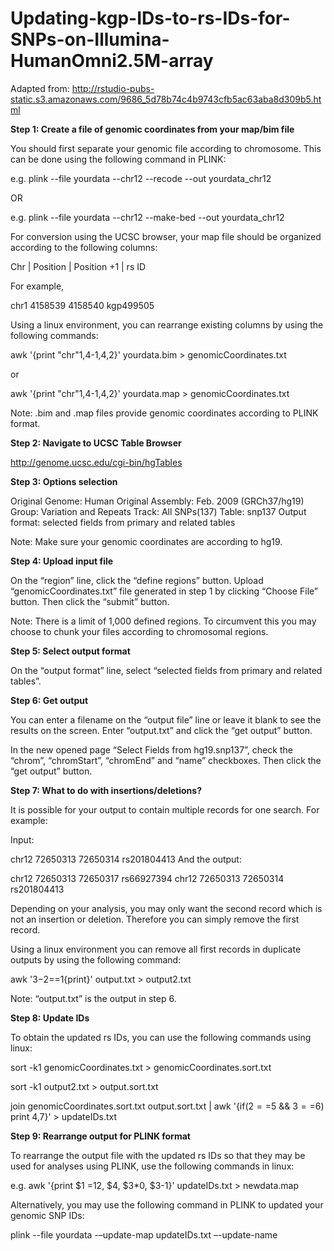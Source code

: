 # Updating-kgp-IDs-to-rs-IDs-for-SNPs-on-Illumina-HumanOmni2.5M-array

Adapted from: http://rstudio-pubs-static.s3.amazonaws.com/9686_5d78b74c4b9743cfb5ac63aba8d309b5.html

**Step 1: Create a file of genomic coordinates from your map/bim file**

You should first separate your genomic file according to chromosome. This can be done using the following command in PLINK:

e.g. plink --file yourdata --chr12 --recode --out yourdata_chr12

OR

e.g. plink --file yourdata --chr12 --make-bed --out yourdata_chr12

For conversion using the UCSC browser, your map file should be organized according to the following columns:

Chr | Position | Position +1 | rs ID

For example,

chr1 4158539 4158540 kgp499505

Using a linux environment, you can rearrange existing columns by using the following commands:

awk '{print "chr"$1,$4-1,$4,$2}' yourdata.bim > genomicCoordinates.txt

or

awk '{print "chr"$1,$4-1,$4,$2}' yourdata.map > genomicCoordinates.txt

Note: .bim and .map files provide genomic coordinates according to PLINK format.

**Step 2: Navigate to UCSC Table Browser**

http://genome.ucsc.edu/cgi-bin/hgTables

**Step 3: Options selection**

Original Genome: Human Original Assembly: Feb. 2009 (GRCh37/hg19) Group: Variation and Repeats Track: All SNPs(137) Table: snp137 Output format: selected fields from primary and related tables

Note: Make sure your genomic coordinates are according to hg19.

**Step 4: Upload input file**

On the “region” line, click the “define regions” button. Upload “genomicCoordinates.txt” file generated in step 1 by clicking “Choose File” button. Then click the “submit” button.

Note: There is a limit of 1,000 defined regions. To circumvent this you may choose to chunk your files according to chromosomal regions.

**Step 5: Select output format**

On the “output format” line, select “selected fields from primary and related tables”.

**Step 6: Get output**

You can enter a filename on the “output file” line or leave it blank to see the results on the screen. Enter “output.txt” and click the “get output” button.

In the new opened page “Select Fields from hg19.snp137”, check the “chrom”, “chromStart”, “chromEnd” and “name” checkboxes. Then click the “get output” button.

**Step 7: What to do with insertions/deletions?**

It is possible for your output to contain multiple records for one search. For example:

Input:

chr12 72650313 72650314 rs201804413 And the output:

chr12 72650313 72650317 rs66927394 chr12 72650313 72650314 rs201804413

Depending on your analysis, you may only want the second record which is not an insertion or deletion. Therefore you can simply remove the first record.

Using a linux environment you can remove all first records in duplicate outputs by using the following command:

awk '$3-$2==1{print}' output.txt > output2.txt

Note: “output.txt” is the output in step 6.

**Step 8: Update IDs**

To obtain the updated rs IDs, you can use the following commands using linux:

sort -k1 genomicCoordinates.txt > genomicCoordinates.sort.txt

sort -k1 output2.txt > output.sort.txt

join genomicCoordinates.sort.txt output.sort.txt | awk '{if($2==$5 && $3==$6) print $4,$7}' > updateIDs.txt

**Step 9: Rearrange output for PLINK format**

To rearrange the output file with the updated rs IDs so that they may be used for analyses using PLINK, use the following commands in linux:

e.g. awk '{print $1 =12, $4, $3*0, $3-1}' updateIDs.txt > newdata.map

Alternatively, you may use the following command in PLINK to updated your genomic SNP IDs:

plink --file yourdata -–update-map updateIDs.txt –-update-name
